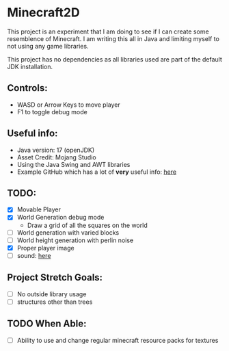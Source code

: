 # Minecraft2D

This project is an experiment that I am doing to see if I can create some resemblence of Minecraft. I am writing this
all in Java and limiting myself to not using any game libraries.

This project has no dependencies as all libraries used are part of the default JDK installation.

## Controls:
- WASD or Arrow Keys to move player
- F1 to toggle debug mode

## Useful info:

- Java version: 17 (openJDK)
- Asset Credit: Mojang Studio
- Using the Java Swing and AWT libraries
- Example GitHub which has a lot of **very** useful
  info: [here](https://github.com/learncodebygaming/java_2d_game/blob/master/Board.java)

## TODO:

- [x] Movable Player
- [x] World Generation debug mode
    - Draw a grid of all the squares on the world
- [ ] World generation with varied blocks
- [ ] World height generation with perlin noise
- [x] Proper player image
- [ ] sound: [here](https://stackoverflow.com/questions/577724/trouble-playing-wav-in-java/577926#577926)

## Project Stretch Goals:

- [ ] No outside library usage
- [ ] structures other than trees

## TODO When Able:
- [ ] Ability to use and change regular minecraft resource packs for textures
